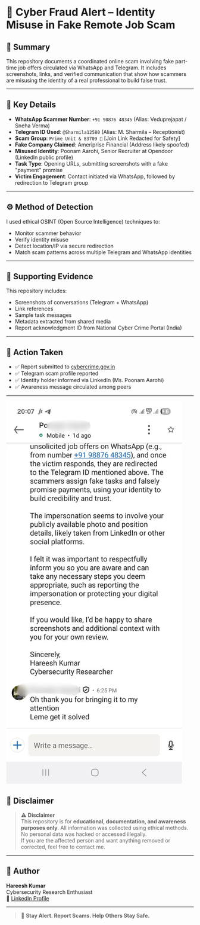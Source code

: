 # 🚨 Cyber Fraud Alert – Identity Misuse in Fake Remote Job Scam

## 🧾 Summary
This repository documents a coordinated online scam involving fake part-time job offers circulated via WhatsApp and Telegram. It includes screenshots, links, and verified communication that show how scammers are misusing the identity of a real professional to build false trust.

---

## 📌 Key Details

- **WhatsApp Scammer Number**: `+91 98876 48345` (Alias: Veduprejapat / Sneha Verma)
- **Telegram ID Used**: `@Sharmila12580` (Alias: M. Sharmila – Receptionist)
- **Scam Group**: `Prime Unit & 83709 👑` [Join Link Redacted for Safety]
- **Fake Company Claimed**: Ameriprise Financial (Address likely spoofed)
- **Misused Identity**: Poonam Aarohi, Senior Recruiter at Opendoor (LinkedIn public profile)
- **Task Type**: Opening URLs, submitting screenshots with a fake "payment" promise
- **Victim Engagement**: Contact initiated via WhatsApp, followed by redirection to Telegram group

---

## ⚙️ Method of Detection

I used ethical OSINT (Open Source Intelligence) techniques to:
- Monitor scammer behavior
- Verify identity misuse
- Detect location/IP via secure redirection
- Match scam patterns across multiple Telegram and WhatsApp identities

---

## 📂 Supporting Evidence

This repository includes:
- Screenshots of conversations (Telegram + WhatsApp)
- Link references
- Sample task messages
- Metadata extracted from shared media
- Report acknowledgment ID from National Cyber Crime Portal (India)

---

## 📣 Action Taken

- ✅ Report submitted to [cybercrime.gov.in](https://www.cybercrime.gov.in)
- ✅ Telegram scam profile reported
- ✅ Identity holder informed via LinkedIn (Ms. Poonam Aarohi)
- ✅ Awareness message circulated among peers

---
![](emp.png)

## 📜 Disclaimer

> ⚠️ **Disclaimer**  
> This repository is for **educational, documentation, and awareness purposes only**. All information was collected using ethical methods. No personal data was hacked or accessed illegally.  
> If you are the affected person and want anything removed or corrected, feel free to contact me.

---

## 🙋 Author

**Hareesh Kumar**  
Cybersecurity Research Enthusiast  
🔗 [LinkedIn Profile](https://www.linkedin.com/in/hareesh-kumar-02045a339)  

---

> 📢 **Stay Alert. Report Scams. Help Others Stay Safe.**
